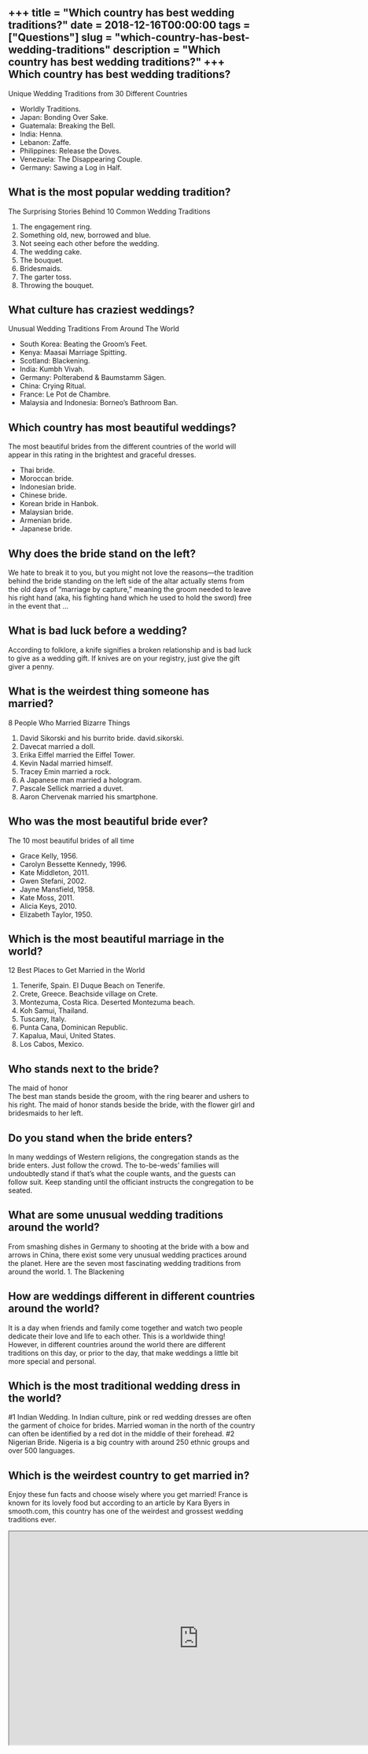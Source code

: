 +++
title = "Which country has best wedding traditions?"
date = 2018-12-16T00:00:00
tags = ["Questions"]
slug = "which-country-has-best-wedding-traditions"
description = "Which country has best wedding traditions?"
+++
Which country has best wedding traditions?
------------------------------------------

Unique Wedding Traditions from 30 Different Countries

- Worldly Traditions.
- Japan: Bonding Over Sake.
- Guatemala: Breaking the Bell.
- India: Henna.
- Lebanon: Zaffe.
- Philippines: Release the Doves.
- Venezuela: The Disappearing Couple.
- Germany: Sawing a Log in Half.

What is the most popular wedding tradition?
-------------------------------------------

The Surprising Stories Behind 10 Common Wedding Traditions

1. The engagement ring.
2. Something old, new, borrowed and blue.
3. Not seeing each other before the wedding.
4. The wedding cake.
5. The bouquet.
6. Bridesmaids.
7. The garter toss.
8. Throwing the bouquet.

What culture has craziest weddings?
-----------------------------------

Unusual Wedding Traditions From Around The World

- South Korea: Beating the Groom’s Feet.
- Kenya: Maasai Marriage Spitting.
- Scotland: Blackening.
- India: Kumbh Vivah.
- Germany: Polterabend &amp; Baumstamm Sägen.
- China: Crying Ritual.
- France: Le Pot de Chambre.
- Malaysia and Indonesia: Borneo’s Bathroom Ban.

Which country has most beautiful weddings?
------------------------------------------

The most beautiful brides from the different countries of the world will appear in this rating in the brightest and graceful dresses.

- Thai bride.
- Moroccan bride.
- Indonesian bride.
- Chinese bride.
- Korean bride in Hanbok.
- Malaysian bride.
- Armenian bride.
- Japanese bride.

Why does the bride stand on the left?
-------------------------------------

We hate to break it to you, but you might not love the reasons—the tradition behind the bride standing on the left side of the altar actually stems from the old days of “marriage by capture,” meaning the groom needed to leave his right hand (aka, his fighting hand which he used to hold the sword) free in the event that …

What is bad luck before a wedding?
----------------------------------

According to folklore, a knife signifies a broken relationship and is bad luck to give as a wedding gift. If knives are on your registry, just give the gift giver a penny.

What is the weirdest thing someone has married?
-----------------------------------------------

8 People Who Married Bizarre Things

1. David Sikorski and his burrito bride. david.sikorski.
2. Davecat married a doll.
3. Erika Eiffel married the Eiffel Tower.
4. Kevin Nadal married himself.
5. Tracey Emin married a rock.
6. A Japanese man married a hologram.
7. Pascale Sellick married a duvet.
8. Aaron Chervenak married his smartphone.

Who was the most beautiful bride ever?
--------------------------------------

The 10 most beautiful brides of all time

- Grace Kelly, 1956.
- Carolyn Bessette Kennedy, 1996.
- Kate Middleton, 2011.
- Gwen Stefani, 2002.
- Jayne Mansfield, 1958.
- Kate Moss, 2011.
- Alicia Keys, 2010.
- Elizabeth Taylor, 1950.

Which is the most beautiful marriage in the world?
--------------------------------------------------

12 Best Places to Get Married in the World

1. Tenerife, Spain. El Duque Beach on Tenerife.
2. Crete, Greece. Beachside village on Crete.
3. Montezuma, Costa Rica. Deserted Montezuma beach.
4. Koh Samui, Thailand.
5. Tuscany, Italy.
6. Punta Cana, Dominican Republic.
7. Kapalua, Maui, United States.
8. Los Cabos, Mexico.

Who stands next to the bride?
-----------------------------

The maid of honor  
The best man stands beside the groom, with the ring bearer and ushers to his right. The maid of honor stands beside the bride, with the flower girl and bridesmaids to her left.

Do you stand when the bride enters?
-----------------------------------

In many weddings of Western religions, the congregation stands as the bride enters. Just follow the crowd. The to-be-weds’ families will undoubtedly stand if that’s what the couple wants, and the guests can follow suit. Keep standing until the officiant instructs the congregation to be seated.

What are some unusual wedding traditions around the world?
----------------------------------------------------------

From smashing dishes in Germany to shooting at the bride with a bow and arrows in China, there exist some very unusual wedding practices around the planet. Here are the seven most fascinating wedding traditions from around the world. 1. The Blackening

How are weddings different in different countries around the world?
-------------------------------------------------------------------

It is a day when friends and family come together and watch two people dedicate their love and life to each other. This is a worldwide thing! However, in different countries around the world there are different traditions on this day, or prior to the day, that make weddings a little bit more special and personal.

Which is the most traditional wedding dress in the world?
---------------------------------------------------------

\#1 Indian Wedding. In Indian culture, pink or red wedding dresses are often the garment of choice for brides. Married woman in the north of the country can often be identified by a red dot in the middle of their forehead. #2 Nigerian Bride. Nigeria is a big country with around 250 ethnic groups and over 500 languages.

Which is the weirdest country to get married in?
------------------------------------------------

Enjoy these fun facts and choose wisely where you get married! France is known for its lovely food but according to an article by Kara Byers in smooth.com, this country has one of the weirdest and grossest wedding traditions ever.

<iframe allow="accelerometer; autoplay; clipboard-write; encrypted-media; gyroscope; picture-in-picture" allowfullscreen="" class="__youtube_prefs__  epyt-is-override  no-lazyload" data-no-lazy="1" data-origheight="433" data-origwidth="770" data-skipgform_ajax_framebjll="" height="433" id="_ytid_63932" loading="lazy" src="https://www.youtube.com/embed/6WeD_a0Zil4?enablejsapi=1&autoplay=0&cc_load_policy=0&cc_lang_pref=&iv_load_policy=1&loop=0&modestbranding=0&rel=1&fs=1&playsinline=0&autohide=2&theme=dark&color=red&controls=1&" title="YouTube player" width="770"></iframe>